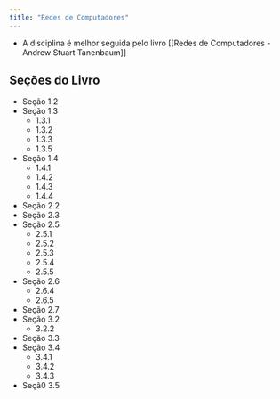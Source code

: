 ```yaml
---
title: "Redes de Computadores"
---
```


- A disciplina é melhor seguida pelo livro [[Redes de Computadores - Andrew Stuart Tanenbaum]]


## Seções do Livro

- Seção 1.2
- Seção 1.3
	- 1.3.1
	- 1.3.2
	- 1.3.3
	- 1.3.5
- Seção 1.4
	- 1.4.1
	- 1.4.2
	- 1.4.3
	- 1.4.4
- Seção 2.2
- Seção 2.3
- Seção 2.5
	- 2.5.1
	- 2.5.2
	- 2.5.3
	- 2.5.4
	- 2.5.5
- Seção 2.6
	- 2.6.4
	- 2.6.5
- Seção 2.7
- Seção 3.2
	- 3.2.2
- Seção 3.3
- Seção 3.4
	- 3.4.1
	- 3.4.2
	- 3.4.3
- Seçã0 3.5